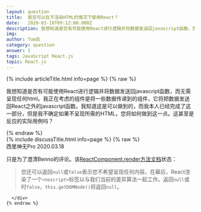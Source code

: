```yaml
---
layout: question
title:  是否可以在不渲染HTML的情况下使用React？
date:   2020-03-18T09:12:00.000Z
description: 我想知道是否有可能使用React进行逻辑并将数据发送回javascript函数，而无需呈现任何html。我正在考虑的组件是将一些数据传递到的组件，它将把数...
img: 
author: Tom凯
category: question
answer: 1
tags: JavaScript React.js
topic: React.js
---
```

<div class="article-root">
  <div class="article">
    {% include articleTitle.html info=page %}
    {% raw %}
    <div class="article-content"><p><font style="vertical-align: inherit;"><font style="vertical-align: inherit;">我想知道是否有可能使用React进行逻辑并将数据发送回javascript函数，而无需呈现任何html。</font><font style="vertical-align: inherit;">我正在考虑的组件是将一些数据传递到的组件，它将把数据发送回React之外的javascript函数。</font><font style="vertical-align: inherit;">我知道这是可以做到的，而我本人已经完成了这一部分，但是我不确定如果不呈现所需的HTML，您将如何做到这一点。</font><font style="vertical-align: inherit;">这甚至是反应的实际用例吗？</font></font></p></div>
    {% endraw %}
  </div>

  <div class="discuss-wrapper">
    {% include discussTitle.html info=page %}
    {% raw %}
    <div class="discuss-item">
        <div class="discuss-parent">
          <div class="discuss-meta">
            <span class="discuss-user">西里神无Pro</span>
            <span class="discuss-time">2020.03.18</span>
          </div>
          <div class="discuss-comment"><p><font style="vertical-align: inherit;"><font style="vertical-align: inherit;">只是为了澄清Benno的评论。</font><font style="vertical-align: inherit;">该</font></font><a href="http://facebook.github.io/react/docs/component-specs.html#render" rel="noreferrer"><font style="vertical-align: inherit;"><font style="vertical-align: inherit;">ReactComponent.render方法文档</font></font></a><font style="vertical-align: inherit;"><font style="vertical-align: inherit;">状态：</font></font></p>

<blockquote>
  <p><font style="vertical-align: inherit;"><font style="vertical-align: inherit;">您还可以返回</font></font><code>null</code><font style="vertical-align: inherit;"><font style="vertical-align: inherit;">或</font></font><code>false</code><font style="vertical-align: inherit;"><font style="vertical-align: inherit;">表示您不希望呈现任何内容。</font><font style="vertical-align: inherit;">在幕后，React渲染了一个</font></font><code>&lt;noscript&gt;</code><font style="vertical-align: inherit;"><font style="vertical-align: inherit;">标签以与我们当前的差异算法一起工作。</font><font style="vertical-align: inherit;">返回</font></font><code>null</code><font style="vertical-align: inherit;"><font style="vertical-align: inherit;">或时</font></font><code>false</code><font style="vertical-align: inherit;"><font style="vertical-align: inherit;">，</font></font><code>this.getDOMNode()</code><font style="vertical-align: inherit;"><font style="vertical-align: inherit;">将返回</font></font><code>null</code><font style="vertical-align: inherit;"><font style="vertical-align: inherit;">。</font></font></p>
</blockquote></div>
        </div>
        
      </div>
    {% endraw %}
  </div>
<div>
